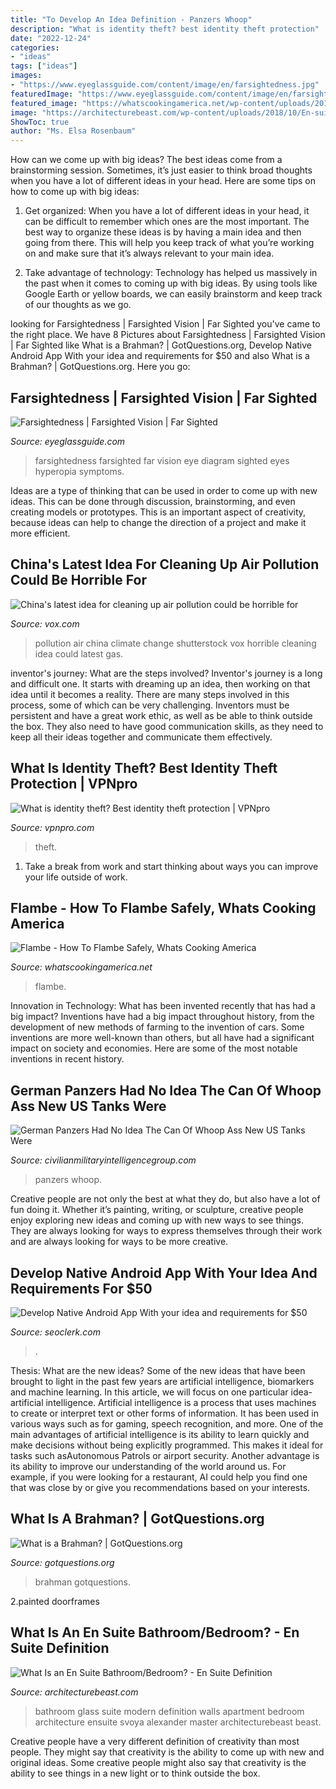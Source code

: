 ```yaml
---
title: "To Develop An Idea Definition - Panzers Whoop"
description: "What is identity theft? best identity theft protection"
date: "2022-12-24"
categories:
- "ideas"
tags: ["ideas"]
images:
- "https://www.eyeglassguide.com/content/image/en/farsightedness.jpg"
featuredImage: "https://www.eyeglassguide.com/content/image/en/farsightedness.jpg"
featured_image: "https://whatscookingamerica.net/wp-content/uploads/2015/03/Flambe53.jpg"
image: "https://architecturebeast.com/wp-content/uploads/2018/10/En-suite-definition-example-of-ensuite-bathroom-02.jpg"
ShowToc: true
author: "Ms. Elsa Rosenbaum"
---
```



How can we come up with big ideas?
The best ideas come from a brainstorming session. Sometimes, it’s just easier to think broad thoughts when you have a lot of different ideas in your head. Here are some tips on how to come up with big ideas:
1. Get organized: When you have a lot of different ideas in your head, it can be difficult to remember which ones are the most important. The best way to organize these ideas is by having a main idea and then going from there. This will help you keep track of what you’re working on and make sure that it’s always relevant to your main idea.

2. Take advantage of technology: Technology has helped us massively in the past when it comes to coming up with big ideas. By using tools like Google Earth or yellow boards, we can easily brainstorm and keep track of our thoughts as we go.

	

		
looking for Farsightedness | Farsighted Vision | Far Sighted you've came to the right place. We have 8 Pictures about Farsightedness | Farsighted Vision | Far Sighted like What is a Brahman? | GotQuestions.org, Develop Native Android App With your idea and requirements for $50 and also What is a Brahman? | GotQuestions.org. Here you go:
		
    
## Farsightedness | Farsighted Vision | Far Sighted

<img loading=lazy src="https://www.eyeglassguide.com/content/image/en/farsightedness.jpg" onerror="this.onerror=null;this.src='https://tse4.mm.bing.net/th?id=OIP.piv2LMJl6hGX13qVXpoUCQHaGA&amp;pid=15.1';" alt="Farsightedness | Farsighted Vision | Far Sighted">

_Source: eyeglassguide.com_

>farsightedness farsighted far vision eye diagram sighted eyes hyperopia symptoms. 

	

Ideas are a type of thinking that can be used in order to come up with new ideas. This can be done through discussion, brainstorming, and even creating models or prototypes. This is an important aspect of creativity, because ideas can help to change the direction of a project and make it more efficient.

    
## China&#039;s Latest Idea For Cleaning Up Air Pollution Could Be Horrible For

<img loading=lazy src="https://cdn.vox-cdn.com/thumbor/My67OC34wVnov9YqcUsrAo6DgAk=/0x0:4845x2962/1200x800/filters:focal(2036x1094:2810x1868)/cdn.vox-cdn.com/uploads/chorus_image/image/49641055/shutterstock_150001988.0.jpg" onerror="this.onerror=null;this.src='https://tse2.mm.bing.net/th?id=OIP.g1Js3G1QvQ1ffjO0vGP3OQHaE8&amp;pid=15.1';" alt="China&#039;s latest idea for cleaning up air pollution could be horrible for">

_Source: vox.com_

>pollution air china climate change shutterstock vox horrible cleaning idea could latest gas. 

	

inventor's journey: What are the steps involved?
Inventor's journey is a long and difficult one. It starts with dreaming up an idea, then working on that idea until it becomes a reality. There are many steps involved in this process, some of which can be very challenging. Inventors must be persistent and have a great work ethic, as well as be able to think outside the box. They also need to have good communication skills, as they need to keep all their ideas together and communicate them effectively.

    
## What Is Identity Theft? Best Identity Theft Protection | VPNpro

<img loading=lazy src="https://vpnpro.com/wp-content/uploads/What-is-identity-theft-768x403.jpg" onerror="this.onerror=null;this.src='https://tse2.mm.bing.net/th?id=OIP._dmnYTaomNxRXMkKmDR-mgHaD4&amp;pid=15.1';" alt="What is identity theft? Best identity theft protection | VPNpro">

_Source: vpnpro.com_

>theft. 

	

1. Take a break from work and start thinking about ways you can improve your life outside of work.

    
## Flambe - How To Flambe Safely, Whats Cooking America

<img loading=lazy src="https://whatscookingamerica.net/wp-content/uploads/2015/03/Flambe53.jpg" onerror="this.onerror=null;this.src='https://tse1.mm.bing.net/th?id=OIP.RcUCcC8kZP1R5DVBbWAsHwAAAA&amp;pid=15.1';" alt="Flambe - How To Flambe Safely, Whats Cooking America">

_Source: whatscookingamerica.net_

>flambe. 

	

Innovation in Technology: What has been invented recently that has had a big impact?
Inventions have had a big impact throughout history, from the development of new methods of farming to the invention of cars. Some inventions are more well-known than others, but all have had a significant impact on society and economies. Here are some of the most notable inventions in recent history.

    
## German Panzers Had No Idea The Can Of Whoop Ass New US Tanks Were

<img loading=lazy src="https://civilianmilitaryintelligencegroup.com/wp-content/uploads/2016/11/Screen-Shot-2016-09-19-at-7.01.37-PM-768x429.png" onerror="this.onerror=null;this.src='https://tse3.mm.bing.net/th?id=OIP.NwrLVm3dmWcUWmIkMTya-wHaEI&amp;pid=15.1';" alt="German Panzers Had No Idea The Can Of Whoop Ass New US Tanks Were">

_Source: civilianmilitaryintelligencegroup.com_

>panzers whoop. 

	

Creative people are not only the best at what they do, but also have a lot of fun doing it. Whether it’s painting, writing, or sculpture, creative people enjoy exploring new ideas and coming up with new ways to see things. They are always looking for ways to express themselves through their work and are always looking for ways to be more creative.

    
## Develop Native Android App With Your Idea And Requirements For $50

<img loading=lazy src="https://www.seoclerk.com/pics/000/601/590/6efc48cd3548d4f0c9ed7599a531e8c3.png" onerror="this.onerror=null;this.src='https://tse1.mm.bing.net/th?id=OIP.bvxIzTVI1PDJ7XWZpTHowwHaNK&amp;pid=15.1';" alt="Develop Native Android App With your idea and requirements for $50">

_Source: seoclerk.com_

>. 

	

Thesis: What are the new ideas?
Some of the new ideas that have been brought to light in the past few years are artificial intelligence, biomarkers and machine learning. In this article, we will focus on one particular idea- artificial intelligence. Artificial intelligence is a process that uses machines to create or interpret text or other forms of information. It has been used in various ways such as for gaming, speech recognition, and more. 
One of the main advantages of artificial intelligence is its ability to learn quickly and make decisions without being explicitly programmed. This makes it ideal for tasks such asAutonomous Patrols or airport security. Another advantage is its ability to improve our understanding of the world around us. For example, if you were looking for a restaurant, AI could help you find one that was close by or give you recommendations based on your interests.

    
## What Is A Brahman? | GotQuestions.org

<img loading=lazy src="https://www.gotquestions.org/img/OG/what-is-a-Brahman.jpg" onerror="this.onerror=null;this.src='https://tse4.mm.bing.net/th?id=OIP.Z3KHCEV3XOOq6VLZ55t3EQHaD4&amp;pid=15.1';" alt="What is a Brahman? | GotQuestions.org">

_Source: gotquestions.org_

>brahman gotquestions. 

	

2.painted doorframes

    
## What Is An En Suite Bathroom/Bedroom? - En Suite Definition

<img loading=lazy src="https://architecturebeast.com/wp-content/uploads/2018/10/En-suite-definition-example-of-ensuite-bathroom-02.jpg" onerror="this.onerror=null;this.src='https://tse2.mm.bing.net/th?id=OIP.Y872dk5jSXDx47Wk252G_AHaE_&amp;pid=15.1';" alt="What Is an En Suite Bathroom/Bedroom? - En Suite Definition">

_Source: architecturebeast.com_

>bathroom glass suite modern definition walls apartment bedroom architecture ensuite svoya alexander master architecturebeast beast. 

	

Creative people have a very different definition of creativity than most people. They might say that creativity is the ability to come up with new and original ideas. Some creative people might also say that creativity is the ability to see things in a new light or to think outside the box.

